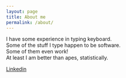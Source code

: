 ```yaml
---
layout: page
title: About me
permalink: /about/
---
```

I have some experience in typing keyboard. <br>
Some of the stuff I type happen to be software. <br>
Some of them even work! <br>
At least I am better than apes, statistically.

[Linkedin](https://www.linkedin.com/in/fangzhouxing)


